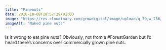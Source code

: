 ```yaml
---
title: "Pinenuts"
date: 2018-10-08T10:57:29+01:00
image: "https://res.cloudinary.com/growdigital/image/upload/q_70,w_736/v1544360372/pinenuts-44453351514.jpg"
imageAlt: "Naked pine nuts"
---
```


Is it wrong to eat pine nuts? Obviously, not from a #ForestGarden but I’d heard there’s concerns over commercially grown pine nuts.
